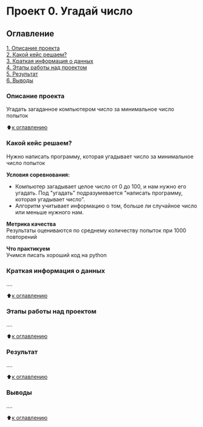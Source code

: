 # Проект 0. Угадай число

## Оглавление
[1. Описание проекта](https://github.com/Lev-Tegai/sf_data_science/tree/main/project_0#описание-проекта)\
[2. Какой кейс решаем?](https://github.com/Lev-Tegai/sf_data_science/tree/main/project_0#какой-кейс-решаем)\
[3. Краткая информация о данных](https://github.com/Lev-Tegai/sf_data_science/tree/main/project_0#краткая-информация-о-данных)\
[4. Этапы работы над проектом](https://github.com/Lev-Tegai/sf_data_science/tree/main/project_0#этапы-работы-над-проектом)\
[5. Результат](https://github.com/Lev-Tegai/sf_data_science/tree/main/project_0#результат)\
[6. Выводы](https://github.com/Lev-Tegai/sf_data_science/tree/main/project_0#выводы)

### Описание проекта
Угадать загаданное компьютером число за минимальное число попыток

:arrow_up:[к оглавлению](https://github.com/Lev-Tegai/sf_data_science/tree/main/project_0#оглавление)

### Какой кейс решаем?
Нужно написать программу, которая угадывает число за минимальное число попыток

**Условия соревнования:**
- Компьютер загадывает целое число от 0 до 100, и нам нужно его угадать. Под "угадать" подразумевается "написать программу, которая угадывает число".
- Алгоритм учитывает информацию о том, больше ли случайное число или меньше нужного нам.

**Метрика качества**\
Результаты оцениваются по среднему количеству попыток при 1000 повторений

**Что практикуем**\
Учимся писать хороший код на python

### Краткая информация о данных
....

:arrow_up:[к оглавлению](https://github.com/Lev-Tegai/sf_data_science/tree/main/project_0#оглавление)

### Этапы работы над проектом
....

:arrow_up:[к оглавлению](https://github.com/Lev-Tegai/sf_data_science/tree/main/project_0#оглавление)

### Результат
....

:arrow_up:[к оглавлению](https://github.com/Lev-Tegai/sf_data_science/tree/main/project_0#оглавление)

### Выводы
....

:arrow_up:[к оглавлению](https://github.com/Lev-Tegai/sf_data_science/tree/main/project_0#оглавление)